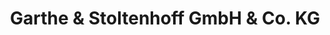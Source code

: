 ---
title: "Garthe & Stoltenhoff GmbH & Co. KG"
url: /wetter-ruhr/garthe-und-stoltenhoff-gmbh-und-co-kg/
shop: Schlüsseldienst
---